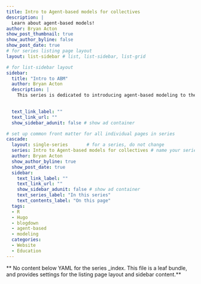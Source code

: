 ```yaml
---
title: Intro to Agent-based models for collectives
description: |
  Learn about agent-based models!
author: Bryan Acton
show_post_thumbnail: true
show_author_byline: false
show_post_date: true
# for series listing page layout
layout: list-sidebar # list, list-sidebar, list-grid

# for list-sidebar layout
sidebar: 
  title: "Intro to ABM"
  author: Bryan Acton
  description: |
    This series is dedicated to introducing agent-based modeling to the leadership community, in the form of multiple tutorials and other resources. 
    

  text_link_label: ""
  text_link_url: ""
  show_sidebar_adunit: false # show ad container

# set up common front matter for all individual pages in series
cascade:
  layout: single-series       # for a series, do not change
  series: Intro to Agent-based models for collectives # name your series
  author: Bryan Acton
  show_author_byline: true
  show_post_date: true
  sidebar:
    text_link_label: ""
    text_link_url: ""
    show_sidebar_adunit: false # show ad container
    text_series_label: "In this series" 
    text_contents_label: "On this page" 
  tags:
  - R
  - Hugo
  - blogdown
  - agent-based
  - modeling
  categories:
  - Website
  - Education
---
```


** No content below YAML for the series _index. This file is a leaf bundle, and provides settings for the listing page layout and sidebar content.**
